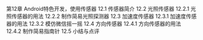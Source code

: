 第12章 Android特色开发，使用传感器
12.1 传感器简介
12.2 光照传感器
	12.2.1 光照传感器的用法
	12.2.2 制作简易光照探测器
12.3 加速度传感器
	12.3.1 加速度传感器的用法
	12.3.2 模仿微信摇一摇
12.4 方向传感器
	12.4.1 方向传感器的用法
	12.4.2 制作简易指南针
12.5 小结与点评